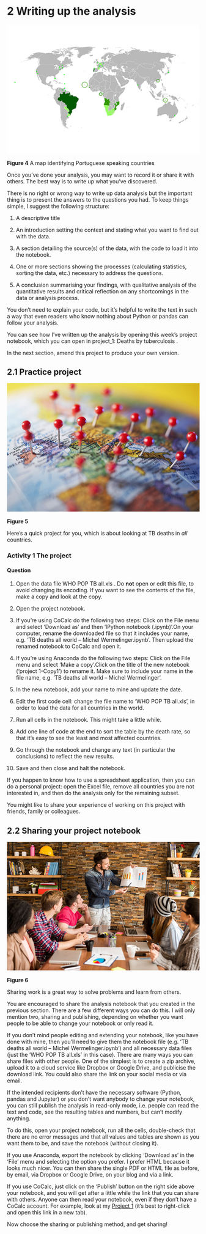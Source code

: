 # 2 Writing up the analysis



![ A map of the world identifying Portuguese speaking countries. ](../images/ou_futurelearn_learn_to_code_fig_1070.jpg)


__Figure 4__  A map identifying Portuguese speaking countries


Once you’ve done your analysis, you may want to record it or share it with others. The best way is to write up what you’ve discovered.

There is no right or wrong way to write up data analysis but the important thing is to present the answers to the questions you had. To keep things simple, I suggest the following structure:

1. A descriptive title

2. An introduction setting the context and stating what you want to find out with the data.

3. A section detailing the source(s) of the data, with the code to load it into the notebook.

4. One or more sections showing the processes (calculating statistics, sorting the data, etc.) necessary to address the questions.

5. A conclusion summarising your findings, with qualitative analysis of the quantitative results and critical reflection on any shortcomings in the data or analysis process.

You don’t need to explain your code, but it’s helpful to write the text in such a way that even readers who know nothing about Python or pandas can follow your analysis.

You can see how I’ve written up the analysis by opening this week’s project notebook, which you can open in project_1: Deaths by tuberculosis .

In the next section, amend this project to produce your own version.


## 2.1 Practice project



![ An image of many pins marking various countries on a globe. ](../images/ou_futurelearn_learn_to_code_fig_1036.jpg)


__Figure 5__


Here’s a quick project for you, which is about looking at TB deaths in *all* countries.


### Activity 1 The project


#### Question

1. Open the data file WHO POP TB all.xls . Do __not__ open or edit this file, to avoid changing its encoding. If you want to see the contents of the file, make a copy and look at the copy.

2. Open the project notebook.

3. If you’re using CoCalc do the following two steps: Click on the File menu and select ‘Download as’ and then ‘IPython notebook (.ipynb)’.On your computer, rename the downloaded file so that it includes your name, e.g. ‘TB deaths all world – Michel Wermelinger.ipynb’. Then upload the renamed notebook to CoCalc and open it.

4. If you’re using Anaconda do the following two steps: Click on the File menu and select ‘Make a copy’.Click on the title of the new notebook (‘project 1-Copy1’) to rename it. Make sure to include your name in the file name, e.g. ‘TB deaths all world – Michel Wermelinger’.

5. In the new notebook, add your name to mine and update the date.

6. Edit the first code cell: change the file name to ‘WHO POP TB all.xls’, in order to load the data for all countries in the world.

7. Run all cells in the notebook. This might take a little while.

8. Add one line of code at the end to sort the table by the death rate, so that it’s easy to see the least and most affected countries.

9. Go through the notebook and change any text (in particular the conclusions) to reflect the new results.

10. Save and then close and halt the notebook.

If you happen to know how to use a spreadsheet application, then you can do a personal project: open the Excel file, remove all countries you are not interested in, and then do the analysis only for the remaining subset.

You might like to share your experience of working on this project with friends, family or colleagues.




## 2.2 Sharing your project notebook



![ An image of a young man explaining a chart to a small group sitting around a table. ](../images/ou_futurelearn_learn_to_code_fig_1037.jpg)


__Figure 6__


Sharing work is a great way to solve problems and learn from others.

You are encouraged to share the analysis notebook that you created in the previous section. There are a few different ways you can do this. I will only mention two, sharing and publishing, depending on whether you want people to be able to change your notebook or only read it.

If you don’t mind people editing and extending your notebook, like you have done with mine, then you’ll need to give them the notebook file (e.g. ‘TB deaths all world – Michel Wermelinger.ipynb’) and all necessary data files (just the ‘WHO POP TB all.xls’ in this case). There are many ways you can share files with other people. One of the simplest is to create a zip archive, upload it to a cloud service like Dropbox or Google Drive, and publicise the download link. You could also share the link on your social media or via email.

If the intended recipients don’t have the necessary software (Python, pandas and Jupyter) or you don’t want anybody to change your notebook, you can still publish the analysis in read-only mode, i.e. people can read the text and code, see the resulting tables and numbers, but can’t modify anything.

To do this, open your project notebook, run all the cells, double-check that there are no error messages and that all values and tables are shown as you want them to be, and save the notebook (without closing it).

If you use Anaconda, export the notebook by clicking ‘Download as’ in the ‘File’ menu and selecting the option you prefer. I prefer HTML because it looks much nicer. You can then share the single PDF or HTML file as before, by email, via Dropbox or Google Drive, on your blog and via a link.

If you use CoCalc, just click on the ‘Publish’ button on the right side above your notebook, and you will get after a little while the link that you can share with others. Anyone can then read your notebook, even if they don’t have a CoCalc account. For example, look at my [Project 1](https://cloud.sagemath.com/projects/ff47a32e-e177-4d13-ad9a-625c859cc20b/files/Week_1_project.html) (it’s best to right-click and open this link in a new tab).

Now choose the sharing or publishing method, and get sharing!

